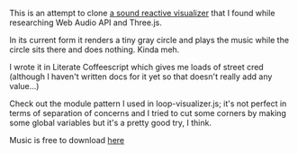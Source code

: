 This is an attempt to clone [a sound reactive visualizer](http://airtightinteractive.com/demos/js/reactive/) that I found while researching Web Audio API and Three.js.

In its current form it renders a tiny gray circle and plays the music while the circle sits there and does nothing. Kinda meh.

I wrote it in Literate Coffeescript which gives me loads of street cred (although I haven't written docs for it yet so that doesn't really add any value...)

Check out the module pattern I used in loop-visualizer.js; it's not perfect in terms of separation of concerns and I tried to cut some corners by making some global variables but it's a pretty good try, I think.

Music is free to download [here](http://prettylightsmusic.com/music/)
